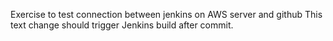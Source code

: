 Exercise to test connection between jenkins on AWS server and github
This text change should trigger Jenkins build after commit.
